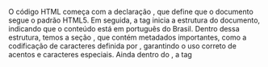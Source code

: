 O código HTML começa com a declaração <!DOCTYPE html>, que define que o documento segue o padrão HTML5. Em seguida, a tag <html lang="pt-BR"> inicia a estrutura do documento, indicando que o conteúdo está em português do Brasil. Dentro dessa estrutura, temos a seção <head>, que contém metadados importantes, como a codificação de caracteres definida por <meta charset="UTF-8">, garantindo o uso correto de acentos e caracteres especiais. Ainda dentro do <head>, a tag <title> especifica o título da página que será exibido na aba do navegador.

Logo após, a tag <body> representa o corpo do documento, ou seja, toda a parte visível para o usuário. Dentro dela, temos um <h1>, que é um título de nível 1, utilizado para apresentar o texto "Olá, bem-vindo!" de forma destacada na página.
